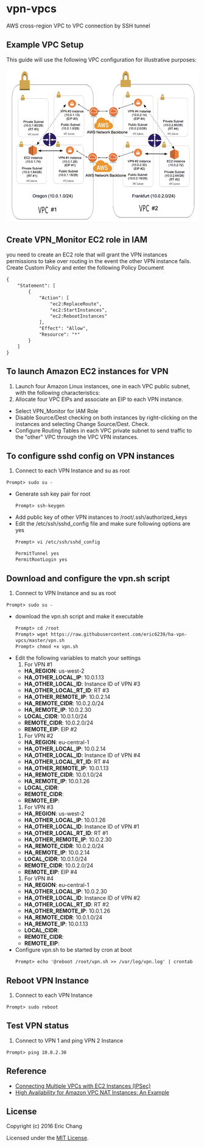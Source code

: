 # vpn-vpcs
AWS cross-region VPC to VPC connection by SSH tunnel

## Example VPC Setup

This guide will use the following VPC configuration for illustrative purposes:

![](fig01.png)


## Create VPN_Monitor EC2 role in IAM
you need to create an EC2 role that will grant the VPN instances permissions to take over routing in the event the other VPN instance fails. Create Custom Policy and enter the following Policy Document

```
{
    "Statement": [
        {
            "Action": [
                "ec2:ReplaceRoute",
                "ec2:StartInstances",
                "ec2:RebootInstances"
            ],
            "Effect": "Allow",
            "Resource": "*"
        }
    ]
}

```

## To launch Amazon EC2 instances for VPN

1. Launch four Amazon Linux instances, one in each VPC public subnet, with the following characteristics:
  1. Allocate four VPC EIPs and associate an EIP to each VPN instance.
  * Select VPN_Monitor for IAM Role
* Disable Source/Dest checking on both instances by right-clicking on the instances and selecting Change Source/Dest. Check.  
* Configure Routing Tables in each VPC private subnet to send traffic to the "other" VPC through the VPC VPN instances. 

## To configure sshd config on VPN instances
1. Connect to each VPN Instance and su as root  
  ```  
  Prompt> sudo su -  
  
  ```  
* Generate ssh key pair for root  
  ```  
  Prompt> ssh-keygen  
  
  ```  
* Add public key of other VPN instances to /root/.ssh/authorized_keys
* Edit the /etc/ssh/sshd_config file and make sure following options are yes  
  ```  
  Prompt> vi /etc/ssh/sshd_config  
  
  ```  
  ```  
  PermitTunnel yes  
  PermitRootLogin yes  
  
  ```  

## Download and configure the vpn.sh script
1. Connect to VPN Instance and su as root  
  ```  
  Prompt> sudo su -  
  
  ```  
* download the vpn.sh script and make it executable  
  ```   
  Prompt> cd /root  
  Prompt> wget https://raw.githubusercontent.com/eric6239/ha-vpn-vpcs/master/vpn.sh  
  Prompt> chmod +x vpn.sh
  
  ```
* Edit the following variables to match your settings
  1. For VPN #1
    - **HA_REGION**: us-west-2
    - **HA_OTHER_LOCAL_IP**: 10.0.1.13
    - **HA_OTHER_LOCAL_ID**: Instance ID of VPN #3
    - **HA_OTHER_LOCAL_RT_ID**: RT #3
    - **HA_OTHER_REMOTE_IP**: 10.0.2.14
    - **HA_REMOTE_CIDR**: 10.0.2.0/24
    - **HA_REMOTE_IP**: 10.0.2.30
    - **LOCAL_CIDR**: 10.0.1.0/24
    - **REMOTE_CIDR**: 10.0.2.0/24
    - **REMOTE_EIP**: EIP #2
  1. For VPN #2
    - **HA_REGION**: eu-central-1
    - **HA_OTHER_LOCAL_IP**: 10.0.2.14
    - **HA_OTHER_LOCAL_ID**: Instance ID of VPN #4
    - **HA_OTHER_LOCAL_RT_ID**: RT #4
    - **HA_OTHER_REMOTE_IP**: 10.0.1.13
    - **HA_REMOTE_CIDR**: 10.0.1.0/24
    - **HA_REMOTE_IP**: 10.0.1.26
    - **LOCAL_CIDR**: 
    - **REMOTE_CIDR**: 
    - **REMOTE_EIP**: 
  1. For VPN #3
    - **HA_REGION**: us-west-2
    - **HA_OTHER_LOCAL_IP**: 10.0.1.26
    - **HA_OTHER_LOCAL_ID**: Instance ID of VPN #1
    - **HA_OTHER_LOCAL_RT_ID**: RT #1
    - **HA_OTHER_REMOTE_IP**: 10.0.2.30
    - **HA_REMOTE_CIDR**: 10.0.2.0/24
    - **HA_REMOTE_IP**: 10.0.2.14
    - **LOCAL_CIDR**: 10.0.1.0/24
    - **REMOTE_CIDR**: 10.0.2.0/24
    - **REMOTE_EIP**: EIP #4
  1. For VPN #4
    - **HA_REGION**: eu-central-1
    - **HA_OTHER_LOCAL_IP**: 10.0.2.30
    - **HA_OTHER_LOCAL_ID**: Instance ID of VPN #2
    - **HA_OTHER_LOCAL_RT_ID**: RT #2
    - **HA_OTHER_REMOTE_IP**: 10.0.1.26
    - **HA_REMOTE_CIDR**: 10.0.1.0/24
    - **HA_REMOTE_IP**: 10.0.1.13
    - **LOCAL_CIDR**: 
    - **REMOTE_CIDR**: 
    - **REMOTE_EIP**: 
* Configure vpn.sh to be started by cron at boot  
  ```
  Prompt> echo '@reboot /root/vpn.sh >> /var/log/vpn.log' | crontab
  
  ```

## Reboot VPN Instance
1. Connect to each VPN Instance
  ```  
  Prompt> sudo reboot
  
  ```  

## Test VPN status
1. Connect to VPN 1 and ping VPN 2 Instance
  ```  
  Prompt> ping 10.0.2.30
  
  ```  

## Reference

- <a href="https://aws.amazon.com/articles/5472675506466066" target="_blank">Connecting Multiple VPCs with EC2 Instances (IPSec)</a>
- <a href="https://aws.amazon.com/articles/2781451301784570" target="_blank">High Availability for Amazon VPC NAT Instances: An Example</a>


## License

Copyright (c) 2016 Eric Chang

Licensed under the [MIT License](LICENSE).
